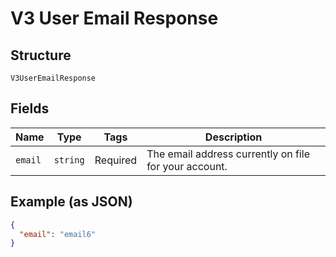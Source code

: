 
# V3 User Email Response

## Structure

`V3UserEmailResponse`

## Fields

| Name | Type | Tags | Description |
|  --- | --- | --- | --- |
| `email` | `string` | Required | The email address currently on file for your account. |

## Example (as JSON)

```json
{
  "email": "email6"
}
```

